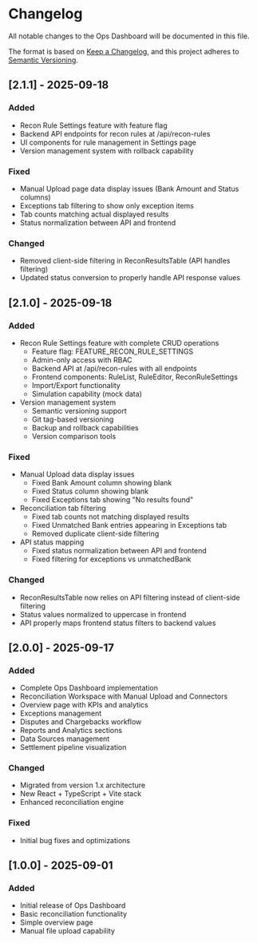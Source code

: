 # Changelog

All notable changes to the Ops Dashboard will be documented in this file.

The format is based on [Keep a Changelog](https://keepachangelog.com/en/1.0.0/),
and this project adheres to [Semantic Versioning](https://semver.org/spec/v2.0.0.html).
## [2.1.1] - 2025-09-18

### Added
- Recon Rule Settings feature with feature flag
- Backend API endpoints for recon rules at /api/recon-rules
- UI components for rule management in Settings page
- Version management system with rollback capability

### Fixed
- Manual Upload page data display issues (Bank Amount and Status columns)
- Exceptions tab filtering to show only exception items
- Tab counts matching actual displayed results
- Status normalization between API and frontend

### Changed
- Removed client-side filtering in ReconResultsTable (API handles filtering)
- Updated status conversion to properly handle API response values



## [2.1.0] - 2025-09-18

### Added
- Recon Rule Settings feature with complete CRUD operations
  - Feature flag: FEATURE_RECON_RULE_SETTINGS
  - Admin-only access with RBAC
  - Backend API at /api/recon-rules with all endpoints
  - Frontend components: RuleList, RuleEditor, ReconRuleSettings
  - Import/Export functionality
  - Simulation capability (mock data)
- Version management system
  - Semantic versioning support
  - Git tag-based versioning
  - Backup and rollback capabilities
  - Version comparison tools

### Fixed
- Manual Upload data display issues
  - Fixed Bank Amount column showing blank
  - Fixed Status column showing blank
  - Fixed Exceptions tab showing "No results found"
- Reconciliation tab filtering
  - Fixed tab counts not matching displayed results
  - Fixed Unmatched Bank entries appearing in Exceptions tab
  - Removed duplicate client-side filtering
- API status mapping
  - Fixed status normalization between API and frontend
  - Fixed filtering for exceptions vs unmatchedBank

### Changed
- ReconResultsTable now relies on API filtering instead of client-side filtering
- Status values normalized to uppercase in frontend
- API properly maps frontend status filters to backend values

## [2.0.0] - 2025-09-17

### Added
- Complete Ops Dashboard implementation
- Reconciliation Workspace with Manual Upload and Connectors
- Overview page with KPIs and analytics
- Exceptions management
- Disputes and Chargebacks workflow
- Reports and Analytics sections
- Data Sources management
- Settlement pipeline visualization

### Changed
- Migrated from version 1.x architecture
- New React + TypeScript + Vite stack
- Enhanced reconciliation engine

### Fixed
- Initial bug fixes and optimizations

## [1.0.0] - 2025-09-01

### Added
- Initial release of Ops Dashboard
- Basic reconciliation functionality
- Simple overview page
- Manual file upload capability